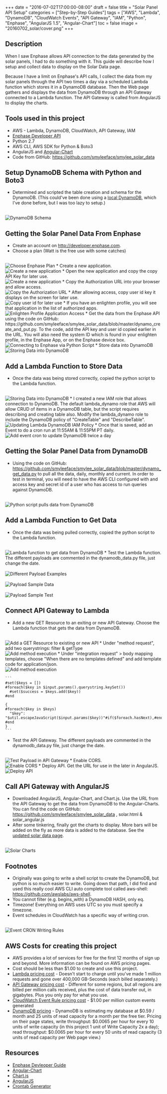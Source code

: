 +++
date = "2016-07-02T17:00:00-08:00"
draft = false
title = "Solar Panel API Setup"
categories = ["Step-by-Step Guides"]
tags = ["AWS", "Lambda", "DynamoDB", "CloudWatch Events", "API Gateway", "IAM", "Python", "Enphase", "AngularJS 1.5", "Angular-Chart"]
toc = false
image = "20160702_solar/cover.png"
+++

## Description
When I saw Enphase allows API connection to the data generated by the solar panels, I had to do something with it. This guide will describe how I setup and collect data to display on the Solar Data page.

Because I have a limit on Enphase's API calls, I collect the data from my solar panels through the API two times a day via a scheduled Lambda function which stores it in a DynamoDB database. Then the Web page gathers and displays the data from DynamoDB through an API Gateway connected to a Lambda function. The API Gateway is called from AngularJS to display the charts.


## Tools used in this project
* AWS - Lambda, DynamoDB, CloudWatch, API Gateway, IAM
* <a href="https://developer.enphase.com/docs" target="_blank">Enphase Developer API</a>
* Python 2.7
* AWS CLI, AWS SDK for Python & Boto3
* AngularJS and <a href="https://github.com/jtblin/angular-chart.js">Angular-Chart</a>
* Code from GitHub: https://github.com/smyleeface/smylee_solar_data

## Setup DynamoDB Schema with Python and Boto3
* Determined and scripted the table creation and schema for the DynamoDB. (This could've been done using a <a href="https://aws.amazon.com/blogs/aws/dynamodb-local-for-desktop-development/" target="_blank">local DynamoDB</a>, which I've done before, but I was too lazy to setup.)
<br>
<img src="http://cdn.smylee.com/images/20160702_solar/2016-07-03_22-40-48.png" alt="DynamoDB Schema" title="DynamoDB Schema">

## Getting the Solar Panel Data From Enphase
* Create an account on http://developer.enphase.com.
* Choose a plan (Watt is the free use with some catches)
<br>
<img src="http://cdn.smylee.com/images/20160702_solar/2016-07-03_18-16-031.png" alt="Choose Enphase Plan" title="Choose Enphase Plan">
* Create a new application.
<br>
<img src="http://cdn.smylee.com/images/20160702_solar/2016-07-03_18-35-141.png" alt="Create a new application" title="Create a new application">
* Open the new application and copy the copy API Key for later use.
<br><img src="http://cdn.smylee.com/images/20160702_solar/2016-07-03_18-35-47.png" alt="Create a new application" title="Create a new application">
* Copy the Authorization URL into your browser and allow access.
<br><img src="http://cdn.smylee.com/images/20160702_solar/2016-07-03_18-37-01.png" alt="Copy the Authorization URL" title="Copy the Authorization URL">
* After allowing access, copy user id key it displays on the screen for later use.
<br><img src="http://cdn.smylee.com/images/20160702_solar/2016-07-03_18-37-25.png" alt="Copy user id for later use" title="Copy user id for later use">
* If you have an enlighten profile, you will see that application in the list of authorized apps.
<br><img src="http://cdn.smylee.com/images/20160702_solar/2016-07-02_22-25-20.png" alt="Enlighten Profile Application Access" title="Enlighten Profile Application Access">
* Get the data from the Enphase API using the code on GitHub: https://github.com/smyleeface/smylee_solar_data/blob/master/dynamo_create_and_put.py. To the code, add the API key and user id copied earlier in the URL. You will also need the system ID which is found in your enlighten profile, in the Enphase App, or on the Enphase device box.
<br>
<img src="http://cdn.smylee.com/images/20160702_solar/2016-07-03_17-45-35.png" alt="Connecting to Enphase via Python Script" title="Connecting to Enphase via Python Script">
* Store data into DynamoDB
<br>
<img src="http://cdn.smylee.com/images/20160702_solar/2016-07-03_22-29-04.png" alt="Storing Data into DynamoDB" title="Storing Data into DynamoDB">

## Add a Lambda Function to Store Data
* Once the data was being stored correctly, copied the python script to the Lambda function.
<br>
<img src="http://cdn.smylee.com/images/20160702_solar/2016-07-02_17-30-11.png" alt="Storing Data into DynamoDB" title="Storing Data into DynamoDB">
* I created a new IAM role that allows connection to DynamoDB. The default lambda_dynamo role that AWS will allow CRUD of items in a DynamoDB table, but the script requires describing and creating table also. Modify the lambda_dynamo role to include the DynamoDB policy of "CreateTable" and "DescribeTable".
<br>
<img src="http://cdn.smylee.com/images/20160702_solar/2016-07-03_22-36-38.png" alt="Updating Lambda DynamoDB IAM Policy" title="Updating Lambda DynamoDB IAM Policy">
* Once that is saved, add an Event to do a cron run at 11:55AM & 11:55PM PT daily.
<br>
<img src="http://cdn.smylee.com/images/20160702_solar/2016-07-03_22-54-59.png" alt="Add event cron to update DynamoDB twice a day" title="Add event cron to update DynamoDB twice a day">

## Getting the Solar Panel Data from DynamoDB
* Using the code on GitHub: https://github.com/smyleeface/smylee_solar_data/blob/master/dynamo_get_data.py to pull all the data, daily, monthly and current. In order to test in terminal, you will need to have the AWS CLI configured with and access key and secret id of a user who has access to run queries against DynamoDB.
<br>
<img src="http://cdn.smylee.com/images/20160702_solar/2016-07-03_22-57-10.png" alt="Python script pulls data from DynamoDB" title="Python script pulls data from DynamoDB">

## Add a Lambda Function to Get Data
* Once the data was being pulled correctly, copied the python script to the Lambda function.
<br>
<img src="http://cdn.smylee.com/images/20160702_solar/2016-07-02_21-08-22.png" alt="Lambda function to get data from DynamoDB" title="Lambda function to get data from DynamoDB">
* Test the Lambda function. The different payloads are commented in the dynamodb_data.py file, just change the date.
<br>
<br>
<img src="http://cdn.smylee.com/images/20160702_solar/2016-07-03_23-01-51.png" alt="Different Payload Examples" title="Different Payload Examples">
<br>
<br>
<img src="http://cdn.smylee.com/images/20160702_solar/2016-07-03_23-02-08.png" alt="Payload Sample Data" title="Payload Sample Data">
<br>
<br>
<img src="http://cdn.smylee.com/images/20160702_solar/2016-07-03_23-05-23.png" alt="Payload Sample Test" title="Payload Sample Test">



## Connect API Gateway to Lambda
* Add a new GET Resource to an exiting or new API Gateway. Choose the Lambda function that gets the data from DynamoDB.
<br>
<img src="http://cdn.smylee.com/images/20160702_solar/2016-07-02_21-11-16.png" alt="Add a GET Resource to existing or new API" title="Add a GET Resource to existing or new API">
* Under "method request", add two querystrings: filter & getType
<br>
<img src="http://cdn.smylee.com/images/20160702_solar/2016-07-03_23-08-58.png" alt="Add method execution" title="Add method execution">
* Under "integration request" > body mapping templates, choose "When there are no templates defined" and add template code for application/json.
<br>
<img src="http://cdn.smylee.com/images/20160702_solar/2016-07-03_23-10-54.png" alt="Add method execution" title="Add method execution">

	```
	#set($keys = [])
	#foreach($key in $input.params().querystring.keySet())
	  #set($success = $keys.add($key))
	#end

	{
	#foreach($key in $keys)
	  "$key": "$util.escapeJavaScript($input.params($key))"#if($foreach.hasNext),#end
	#end
	}
	```

* Test the API Gateway. The different payloads are commented in the dynamodb_data.py file, just change the date.
<br>
<img src="http://cdn.smylee.com/images/20160702_solar/2016-07-03_23-14-48.png" alt="Test Payload in API Gateway" title="Test Payload in API Gateway">
* Enable CORS.
<br>
<img src="http://cdn.smylee.com/images/20160702_solar/2016-07-03_23-16-09.png" alt="Enable CORS" title="Enable CORS">
* Deploy API. Get the URL for use in the later in AngularJS.
<br>
<img src="http://cdn.smylee.com/images/20160702_solar/2016-07-03_23-19-08.png" alt="Deploy API" title="Deploy API">


## Call API Gateway with AngularJS
* Downloaded AngularJS, Angular-Chart, and Chart.js. Use the URL from the API Gateway to get the data from DynamoDB to the Angular-Charts. You can find the code on GitHub: https://github.com/smyleeface/smylee_solar_data , solar.html & solar_angular.js
* After some tinkering, finally got the charts to display. More bars will be added on the fly as more data is added to the database. See the <a href="/smylee/solar_data/">updated solar data page</a>.
<br>
<img src="http://cdn.smylee.com/images/20160702_solar/2016-07-03_23-25-00.png" alt="Solar Charts" title="Solar Charts">


## Footnotes
* Originally was going to write a shell script to create the DynamoDB, but python is so much easier to write. Going down that path, I did find and used this really cool AWS CLI auto complete tool called aws-shell: https://github.com/awslabs/aws-shell.
* You cannot filter (e.g. begins_with) a DynamoDB HASH, only eq.
* Timezone! Everything on AWS uses UTC so you must specify a timezone.
* Event schedules in CloudWatch has a specific way of writing cron.
<br>
<img src="http://cdn.smylee.com/images/20160702_solar/2016-07-02_17-42-15.png" alt="Event CRON Writing Rules" title="Event CRON Writing Rules">


## AWS Costs for creating this project
* AWS provides a lot of services for free for the first 12 months of sign up and beyond. More information can be found on AWS pricing pages.
* Cost should be less than $1.00 to create and use this project.
* [Lambda pricing cost](https://aws.amazon.com/lambda/pricing/) - Doesn't start to charge until you've made 1 million requests and gone over 400,000 GB-Seconds (each billed separately.)
* [API Gateway pricing cost](https://aws.amazon.com/api-gateway/pricing/) - Different for some regions, but all regions are billed per million calls received, plus the cost of data transfer out, in gigabytes. Plus you only pay for what you use.
* [CloudWatch Event Rule pricing cost](https://aws.amazon.com/cloudwatch/pricing/) - $1.00 per million custom events generated
* [DynamoDB pricing](https://aws.amazon.com/dynamodb/pricing/) - DynamoDB is estimating my database at $0.59 / month and 25 units of read capacity for a month per the free tier. Pricing on their page states, write throughput: $0.0065 per hour for every 10 units of write capacity (in this project 1 unit of Write Capacity 2x a day); read throughput: $0.0065 per hour for every 50 units of read capacity (3 units of read capacity per Web page view.)

## Resources
* [Enphase Devleoper Guide](https://developer.enphase.com/docs)
* [Angular-Chart](https://github.com/jtblin/angular-chart.js#markup)
* [Chart.js](http://www.chartjs.org/docs/)
* [AngularJS](https://docs.angularjs.org/api/ng/service)
* [Crontab Generator](http://crontab-generator.org/)
